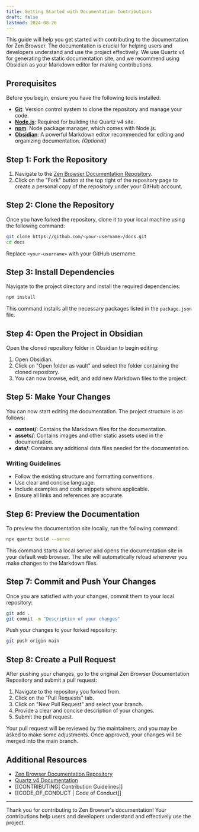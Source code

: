 ```yaml
---
title: Getting Started with Documentation Contributions
draft: false
lastmod: 2024-08-26
---
```



This guide will help you get started with contributing to the documentation for Zen Browser. The documentation is crucial for helping users and developers understand and use the project effectively. We use Quartz v4 for generating the static documentation site, and we recommend using Obsidian as your Markdown editor for making contributions.

## Prerequisites

Before you begin, ensure you have the following tools installed:

- [**Git**](https://git-scm.com/): Version control system to clone the repository and manage your code.
- [**Node.js**](https://nodejs.org/): Required for building the Quartz v4 site.
- [**npm**](https://www.npmjs.com/): Node package manager, which comes with Node.js.
- [**Obsidian**](https://obsidian.md/): A powerful Markdown editor recommended for editing and organizing documentation. *(Optional)*

## Step 1: Fork the Repository

1. Navigate to the [Zen Browser Documentation Repository](https://github.com/zen-browser/docs).
2. Click on the "Fork" button at the top right of the repository page to create a personal copy of the repository under your GitHub account.

## Step 2: Clone the Repository

Once you have forked the repository, clone it to your local machine using the following command:

```bash
git clone https://github.com/<your-username>/docs.git
cd docs
```

Replace `<your-username>` with your GitHub username.

## Step 3: Install Dependencies

Navigate to the project directory and install the required dependencies:

```bash
npm install
```

This command installs all the necessary packages listed in the `package.json` file.

## Step 4: Open the Project in Obsidian

Open the cloned repository folder in Obsidian to begin editing:

1. Open Obsidian.
2. Click on "Open folder as vault" and select the folder containing the cloned repository.
3. You can now browse, edit, and add new Markdown files to the project.

## Step 5: Make Your Changes

You can now start editing the documentation. The project structure is as follows:

- **content/**: Contains the Markdown files for the documentation.
- **assets/**: Contains images and other static assets used in the documentation.
- **data/**: Contains any additional data files needed for the documentation.

### Writing Guidelines

- Follow the existing structure and formatting conventions.
- Use clear and concise language.
- Include examples and code snippets where applicable.
- Ensure all links and references are accurate.

## Step 6: Preview the Documentation

To preview the documentation site locally, run the following command:

```bash
npx quartz build --serve
```

This command starts a local server and opens the documentation site in your default web browser. The site will automatically reload whenever you make changes to the Markdown files.

## Step 7: Commit and Push Your Changes

Once you are satisfied with your changes, commit them to your local repository:

```bash
git add .
git commit -m "Description of your changes"
```

Push your changes to your forked repository:

```bash
git push origin main
```

## Step 8: Create a Pull Request

After pushing your changes, go to the original Zen Browser Documentation Repository and submit a pull request:

1. Navigate to the repository you forked from.
2. Click on the "Pull Requests" tab.
3. Click on "New Pull Request" and select your branch.
4. Provide a clear and concise description of your changes.
5. Submit the pull request.

Your pull request will be reviewed by the maintainers, and you may be asked to make some adjustments. Once approved, your changes will be merged into the main branch.

## Additional Resources

- [Zen Browser Documentation Repository](https://github.com/zen-browser/docs)
- [Quartz v4 Documentation](https://quartz.jzhao.xyz/)
- [[CONTRIBUTING|  Contribution Guidelines]]
- [[CODE_OF_CONDUCT | Code of Conduct]]

---

Thank you for contributing to Zen Browser's documentation! Your contributions help users and developers understand and effectively use the project.